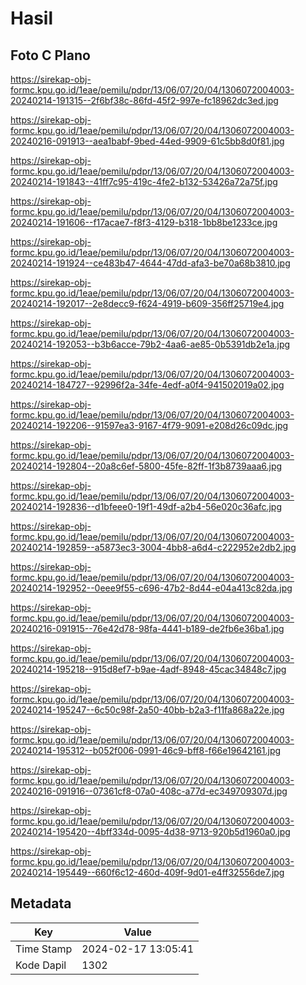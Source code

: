 # Hasil

## Foto C Plano

https://sirekap-obj-formc.kpu.go.id/1eae/pemilu/pdpr/13/06/07/20/04/1306072004003-20240214-191315--2f6bf38c-86fd-45f2-997e-fc18962dc3ed.jpg

https://sirekap-obj-formc.kpu.go.id/1eae/pemilu/pdpr/13/06/07/20/04/1306072004003-20240216-091913--aea1babf-9bed-44ed-9909-61c5bb8d0f81.jpg

https://sirekap-obj-formc.kpu.go.id/1eae/pemilu/pdpr/13/06/07/20/04/1306072004003-20240214-191843--41ff7c95-419c-4fe2-b132-53426a72a75f.jpg

https://sirekap-obj-formc.kpu.go.id/1eae/pemilu/pdpr/13/06/07/20/04/1306072004003-20240214-191606--f17acae7-f8f3-4129-b318-1bb8be1233ce.jpg

https://sirekap-obj-formc.kpu.go.id/1eae/pemilu/pdpr/13/06/07/20/04/1306072004003-20240214-191924--ce483b47-4644-47dd-afa3-be70a68b3810.jpg

https://sirekap-obj-formc.kpu.go.id/1eae/pemilu/pdpr/13/06/07/20/04/1306072004003-20240214-192017--2e8decc9-f624-4919-b609-356ff25719e4.jpg

https://sirekap-obj-formc.kpu.go.id/1eae/pemilu/pdpr/13/06/07/20/04/1306072004003-20240214-192053--b3b6acce-79b2-4aa6-ae85-0b5391db2e1a.jpg

https://sirekap-obj-formc.kpu.go.id/1eae/pemilu/pdpr/13/06/07/20/04/1306072004003-20240214-184727--92996f2a-34fe-4edf-a0f4-941502019a02.jpg

https://sirekap-obj-formc.kpu.go.id/1eae/pemilu/pdpr/13/06/07/20/04/1306072004003-20240214-192206--91597ea3-9167-4f79-9091-e208d26c09dc.jpg

https://sirekap-obj-formc.kpu.go.id/1eae/pemilu/pdpr/13/06/07/20/04/1306072004003-20240214-192804--20a8c6ef-5800-45fe-82ff-1f3b8739aaa6.jpg

https://sirekap-obj-formc.kpu.go.id/1eae/pemilu/pdpr/13/06/07/20/04/1306072004003-20240214-192836--d1bfeee0-19f1-49df-a2b4-56e020c36afc.jpg

https://sirekap-obj-formc.kpu.go.id/1eae/pemilu/pdpr/13/06/07/20/04/1306072004003-20240214-192859--a5873ec3-3004-4bb8-a6d4-c222952e2db2.jpg

https://sirekap-obj-formc.kpu.go.id/1eae/pemilu/pdpr/13/06/07/20/04/1306072004003-20240214-192952--0eee9f55-c696-47b2-8d44-e04a413c82da.jpg

https://sirekap-obj-formc.kpu.go.id/1eae/pemilu/pdpr/13/06/07/20/04/1306072004003-20240216-091915--76e42d78-98fa-4441-b189-de2fb6e36ba1.jpg

https://sirekap-obj-formc.kpu.go.id/1eae/pemilu/pdpr/13/06/07/20/04/1306072004003-20240214-195218--915d8ef7-b9ae-4adf-8948-45cac34848c7.jpg

https://sirekap-obj-formc.kpu.go.id/1eae/pemilu/pdpr/13/06/07/20/04/1306072004003-20240214-195247--6c50c98f-2a50-40bb-b2a3-f11fa868a22e.jpg

https://sirekap-obj-formc.kpu.go.id/1eae/pemilu/pdpr/13/06/07/20/04/1306072004003-20240214-195312--b052f006-0991-46c9-bff8-f66e19642161.jpg

https://sirekap-obj-formc.kpu.go.id/1eae/pemilu/pdpr/13/06/07/20/04/1306072004003-20240216-091916--07361cf8-07a0-408c-a77d-ec349709307d.jpg

https://sirekap-obj-formc.kpu.go.id/1eae/pemilu/pdpr/13/06/07/20/04/1306072004003-20240214-195420--4bff334d-0095-4d38-9713-920b5d1960a0.jpg

https://sirekap-obj-formc.kpu.go.id/1eae/pemilu/pdpr/13/06/07/20/04/1306072004003-20240214-195449--660f6c12-460d-409f-9d01-e4ff32556de7.jpg


## Metadata

| Key        | Value               |
| ---------- | ------------------- |
| Time Stamp | 2024-02-17 13:05:41 |
| Kode Dapil | 1302                |



